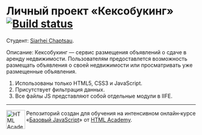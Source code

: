 # Личный проект «Кексобукинг» [![Build status][travis-image]][travis-url]

Студент: [Siarhei Chaptsau](https://assets.htmlacademy.ru/certificates/intensive/55/245963.pdf).

Описание:
Кексобукинг — сервис размещения объявлений о сдаче в аренду недвижимости. 
Пользователям предоставлется возможность размещать объявления о своей недвижимости или просматривать уже размещенные объявления.



1. Использованы только HTML5, CSS3 и JavaScript.
2. Присутствует фильтрация данных.
2. Все файлы JS представляют собой отдельные модули в IIFE.


---

<a href="https://htmlacademy.ru/intensive/javascript"><img align="left" width="50" height="50" title="HTML Academy" src="https://up.htmlacademy.ru/static/img/intensive/javascript/logo-for-github.svg"></a>

Репозиторий создан для обучения на интенсивном онлайн‑курсе «[Базовый JavaScript](https://assets.htmlacademy.ru/certificates/intensive/55/245963.pdf)» от [HTML Academy](https://htmlacademy.ru).

[travis-image]: https://travis-ci.org/htmlacademy-javascript/245963-keksobooking.svg?branch=master
[travis-url]: https://travis-ci.org/htmlacademy-javascript/245963-keksobooking

